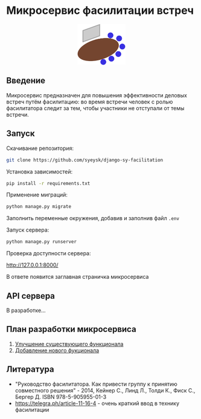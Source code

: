 # Микросервис фасилитации встреч

<p align="center"><img src="static/logo.svg" align="middle" width="25%"></p>

## Введение

Микросервис предназначен для повышения эффективности деловых встреч путём фасилитацию: во время встречи человек с ролью фасилитатора следит за тем, чтобы участники не отступали от темы встречи.

## Запуск

Скачивание репозитория:

```sh
git clone https://github.com/syeysk/django-sy-facilitation
```

Установка зависимостей:

```sh
pip install -r requirements.txt
```

Применение миграций:

```sh
python manage.py migrate
```

Заполнить переменные окружения, добавив и заполнив файл `.env`

Запуск сервера:

```sh
python manage.py runserver
```

Проверка доступности сервера:

<http://127.0.0.1:8000/>

В ответе появится заглавная страничка микросервиса

## API сервера

В разработке...

## План разработки микросервиса

1. [Улучшение существующего функционала](ROADMAP_001.md)
2. [Добавление нового фукционала](ROADMAP_002_features.md)

## Литература

- "Руководство фасилитатора. Как привести группу к принятию совместного решения" - 2014, Кейнер С., Линд Л., Толди К., Фиск С., Бергер Д. ISBN 978-5-905955-01-3
- https://telegra.ph/article-11-16-4 - очень краткий ввод в технику фасилитации
